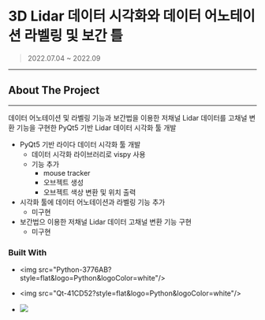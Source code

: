 # 3D Lidar 데이터 시각화와 데이터 어노테이션 라벨링 및 보간 틀

> 2022.07.04 ~ 2022.09

---
## About The Project
---

데이터 어노테이션 및 라벨링 기능과 보간법을 이용한 저채널 Lidar 데이터를 고채널 변환 기능을 구현한 PyQt5 기반 Lidar 데이터 시각화 툴 개발

* PyQt5 기반 라이다 데이터 시각화 툴 개발
    * 데이터 시각화 라이브러리로 vispy 사용
    * 기능 추가
        * mouse tracker
        * 오브젝트 생성
        * 오브젝트 색상 변환 및 위치 출력
* 시각화 툴에 데이터 어노테이션과 라벨링 기능 추가  
    * 미구현
* 보간법으 이용한 저채널 Lidar 데이터 고채널 변환 기능 구현
    * 미구현

### Built With
* <img src="Python-3776AB?style=flat&logo=Python&logoColor=white"/>

* <img src="Qt-41CD52?style=flat&logo=Python&logoColor=white"/>

* <img src="https://img.shields.io/badge/vispy-5F259F?style=flat"/>
